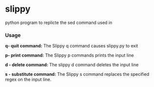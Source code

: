 # slippy
python program to replicte the sed command used in 

### Usage
**q- quit command:**
The Slippy q command causes slippy.py to exit

**p- print command:**
The Slippy p commands prints the input line


**d - delete command:**
The slippy d command deletes the input line

**s - substitute command:**
The Slippy s command replaces the specified regex on the input line.